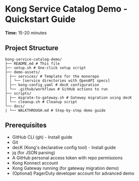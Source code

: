 # Kong Service Catalog Demo - Quickstart Guide

**Time:** 15-20 minutes

## Project Structure

```
kong-service-catalog-demo/
├── README.md # This file
├── setup.sh # One-click setup script
├── demo-assets/
│ ├── services/ # Template for the monorepo
│ │ └── [service directories with OpenAPI specs]
│ ├── kong-config.yaml # decK configuration
│ └── .github/workflows # GitHub actions to run
├── scripts/
│ ├── migrate-to-gateway.sh # Gateway migration using decK
│ └── cleanup.sh # Cleanup script
└── docs/
| └── WALKTHROUGH.md # Step-by-step demo guide
```

## Prerequisites

- GitHub CLI (gh) - Install guide
- Git
- decK (Kong's declarative config tool) - Install guide
- jq (for JSON parsing)
- A GitHub personal access token with repo permissions
- Kong Konnect account
- Kong Gateway running (for gateway migration demo)
- (Optional) PagerDuty developer account for advanced demo
